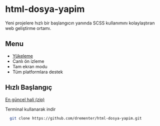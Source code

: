 # html-dosya-yapim

Yeni projelere hızlı bir başlangıcın yanında SCSS kullanımını kolaylaştıran web geliştirme ortamı.

## Menu

-   [Yükeleme](#yükleme)
-   Canlı ön izleme
-   Tam ekran modu
-   Tüm platformlara destek

## Hızlı Başlangıç

[En güncel hali (zip)](https://github.com/drementer/html-dosya-yapim/archive/refs/heads/master.zip)

Terminal kullanarak indir

```bash
  git clone https://github.com/drementer/html-dosya-yapim.git
```
